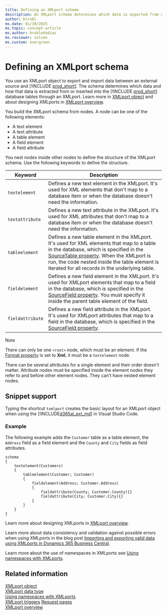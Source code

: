 ```yaml
---
title: Defining an XMLport schema
description: An XMLport schema determines which data is exported from or imported to Dynamics 365 Business Central database tables and the format and structure of the files used.
author: blrobl
ms.date: 01/30/2025
ms.topic: concept-article
ms.author: brobledodiaz
ms.reviewer: solsen
ms.custom: evergreen
---
```


# Defining an XMLport schema

You use an XMLport object to export and import data between an external source and [!INCLUDE [prod_short](includes/prod_short.md)]. The schema determines which data and how that data is extracted from or inserted into the [!INCLUDE [prod_short](includes/prod_short.md)] database tables through an XMLport. Learn more in [XMLport object](devenv-xmlport-object.md) and about designing XMLports in [XMLport overview](devenv-xmlport-overview.md).

You build the XMLport schema from nodes. A node can be one of the following elements:

- A text element
- A text attribute
- A table element
- A field element
- A field attribute

You nest nodes inside other nodes to define the structure of the XMLport schema. Use the following keywords to define the structure.

|Keyword|Description|
|-------|-----------|
|`textelement`|Defines a new text element in the XMLport. It's used for XML elements that don't map to a database item or when the database doesn't need the information.|
|`textattribute`|Defines a new text attribute in the XMLport. It's used for XML attributes that don't map to a database item or when the database doesn't need the information.|
|`tableelement`|Defines a new table element in the XMLport. It's used for XML elements that map to a table in the database, which is specified in the [SourceTable property](properties/devenv-sourcetable-property.md). When the XMLport is run, the code nested inside the table element is iterated for all records in the underlying table.|
|`fieldelement`|Defines a new field element in the XMLport. It's used for XMLport elements that map to a field in the database, which is specified in the [SourceField property](./properties/devenv-properties.md). You must specify it inside the parent table element of the field. |
|`fieldattribute`|Defines a new field attribute in the XMLport. It's used for XMLport attributes that map to a field in the database, which is specified in the [SourceField property](./properties/devenv-properties.md).|

> [!NOTE]  
> There can only be one `<root>` node, which must be an element. If the [Format property](properties/devenv-format-property.md) is set to **Xml**, it must be a `textelement` node.

There can be several attributes for a single element and their order doesn't matter. Attribute nodes must be specified inside the element nodes they refer to and before other element nodes. They can't have nested element nodes.

## Snippet support

Typing the shortcut `txmlport` creates the basic layout for an XMLport object when using the [!INCLUDE[d365al_ext_md](../includes/d365al_ext_md.md)] in Visual Studio Code. 

### Example

The following example adds the `Customer` table as a table element, the `Address` field as a field element and the `County` and `City` fields as field attributes.

```AL
schema
{
    textelement(Customers)
    {
        tableelement(Customer; Customer)
        {
            fieldelement(Address; Customer.Address)
            {
                fieldattribute(County; Customer.County){}
                fieldattribute(City; Customer.City){}
            }
        }
    }
}
```

Learn more about designing XMLports in [XMLport overview](devenv-xmlport-overview.md).

Learn more about data consistency and validation against possible errors when using XMLports in the blog post [Importing and exporting valid data using XMLports in Dynamics 365 Business Central](https://cloudblogs.microsoft.com/dynamics365/it/2019/05/22/importing-and-exporting-valid-data-using-xmlports-in-dynamics-365-business-central/). 

Learn more about the use of namespaces in XMLports see [Using namespaces with XMLports](devenv-using-namespaces-with-xmlports.md).

## Related information

[XMLport object](devenv-xmlport-object.md)  
[XMLport data type](methods-auto/xmlport/xmlport-data-type.md)  
[Using namespaces with XMLports](devenv-using-namespaces-with-xmlports.md)  
[XMLport triggers](triggers-auto/xmlport/devenv-oninitxmlport-xmlport-trigger.md)
[Request pages](devenv-request-pages.md)  
[XMLport overview](devenv-xmlport-overview.md)
